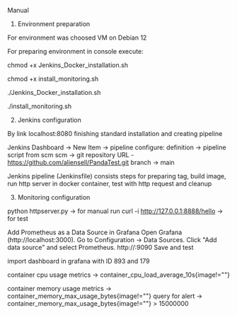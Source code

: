 Manual

1. Environment preparation

For environment was choosed VM on Debian 12

For preparing environment in console execute:

  chmod +x Jenkins_Docker_installation.sh
  
  chmod +x install_monitoring.sh
  
  ./Jenkins_Docker_installation.sh
  
  ./install_monitoring.sh


2. Jenkins configuration

By link localhost:8080 finishing standard installation and creating pipeline

  Jenkins Dashboard -> New Item -> pipeline
    configure: 
    definition -> pipeline script from scm
    scm -> git
    repository URL - https://github.com/aliensell/PandaTest.git
    branch -> main

  Jenkins pipeline (Jenkinsfile) consists steps for preparing tag, build image, run http server in docker container, test with http request and cleanup
  
3. Monitoring configuration

python httpserver.py -> for manual run
curl -i http://127.0.0.1:8888/hello -> for test

Add Prometheus as a Data Source in Grafana
Open Grafana (http://localhost:3000).
Go to Configuration → Data Sources.
Click "Add data source" and select Prometheus. 
http://<ip of prometheus pod>:9090
Save and test

import dashboard in grafana with ID 893 and 179

container cpu usage metrics ->    container_cpu_load_average_10s{image!=""}

container memory usage metrics -> container_memory_max_usage_bytes{image!=""}
query for alert -> container_memory_max_usage_bytes{image!=""} > 15000000
